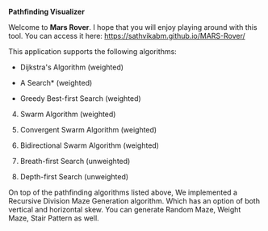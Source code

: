 **Pathfinding Visualizer**

Welcome to **Mars Rover**. I hope that you will enjoy playing around with this tool. You can access it here: https://sathvikabm.github.io/MARS-Rover/

This application supports the following algorithms:

- Dijkstra's Algorithm (weighted)

-  A Search* (weighted)

- Greedy Best-first Search (weighted)

4. Swarm Algorithm (weighted)

5. Convergent Swarm Algorithm (weighted)

6. Bidirectional Swarm Algorithm (weighted)

7. Breath-first Search (unweighted)

8. Depth-first Search (unweighted)

On top of the pathfinding algorithms listed above, We implemented a Recursive Division Maze Generation algorithm. Which has an option of both vertical and horizontal skew. You can generate Random Maze, Weight Maze, Stair Pattern as well.
